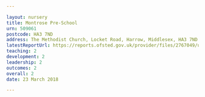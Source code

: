 ```yaml
---

layout: nursery
title: Montrose Pre-School
urn: 509061
postcode: HA3 7ND
address: The Methodist Church, Locket Road, Harrow, Middlesex, HA3 7ND
latestReportUrl: https://reports.ofsted.gov.uk/provider/files/2767049/urn/509061.pdf
teaching: 2
development: 2
leadership: 2
outcomes: 2
overall: 2
date: 23 March 2018

---
```

